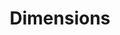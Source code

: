 ---
layout: default
bigquery: https://console.cloud.google.com/bigquery?p=covid-19-dimensions-ai&page=table&d=data&t=publications
contributors: Digital Science, https://www.digital-science.com/
cost: Free for personal, non-commercial use.
description: Dimensions contains more than 100 million publications, ranging from
  articles published in scholarly journals, books and book chapters, to preprints
  and conference proceedings. All publications are contextualized with linked data
  sets, funding, publications, patents, clinical trials, and policy documents. You
  can also view associated categories, funders, institutions, and researcher profiles.
documentation: https://docs.dimensions.ai/bigquery/index.html
last_edit: 04/09/2022, 06:02:34
location: https://www.dimensions.ai/products/free/
maintained_by: Digital Science, https://www.digital-science.com/
schema_fields:
- funding_usd
- filing_year
- current_assignee
- registry
- funder_countries
- assignee_countries
- associated_publication_id
- aliases
- category_bra
- year
- repository_id
- embargo_date
- funding_jpy
- title
- associated_publication_pmid
- patent_ids
- relationships
- associated_grant_ids
- filing_status
- doi
- pmid
- funder_org_acronyms
- legal_status
- granted_date
- created_date
- original_assignee_orgs
- type
- family_count
- category_icrp_ct
- funding_gbp
- acknowledgements
- id
- funder_orgs
- types
- funding_nzd
- source_id
- foa_number
- original_title
- funding_aud
- original_abstract
- resulting_publication_doi
- parent_id
- citations_count
- date_modified
- organisation_details
- book_series_title
- assignee_orgs
- date
- funding_cad
- mesh_terms
- date_inserted
- start_date
- funding_cny
- issue
- journal
- resulting_publication_ids
- clinical_trial_ids
- funding_details
- cpc
- associated_publication_arxiv_id
- expiration_date
- legal_events
- priority_date
- granted_year
- category_icrp_cso
- date_imported_gbq
- eisbn
- application_number
- conditions
- conference
- repository_name
- acronyms
- name
- research_org_country_names
- language
- researcher_ids
- labels
- publication_year
- date_online
- funding_eur
- funder_org
- journal_lists
- supporting_grant_ids
- category_sdg
- reference_ids
- investigators
- research_org_countries
- citation_string
- priority_year
- end_year
- research_orgs
- category_hrcs_rac
- linkout
- funding_currency
- original_assignee_countries
- active_years
- research_org_cities
- links
- category_rcdc
- publisher
- editors
- metrics
- altmetrics
- gender
- brief_title
- grant_number
- repository_url
- open_access_categories_v2
- expiration_year
- authors
- funding_amount
- mesh_headings
- isbn
- acronym
- funder_org_countries
- book_title
- category_hra
- publication_ids
- family_id
- end_date
- wikipedia_url
- description
- subtitles
- research_org_city_names
- open_access_categories
- date_print
- kind
- publication_date
- family_members_ids
- original_assignee
- external_ids
- pages
- pmcid
- current_assignee_countries
- date_normal
- funder_org_cities
- volume
- proceedings_title
- abstract
- categories
- status
- funder_org_state_codes
- associated_publication_doi
- phase
- funding_chf
- jurisdiction
- category_uoa
- email_address
- arxiv_id
- category_hrcs_hc
- citations
- address
- research_org_state_names
- category_for
- ipcr
- license
- start_year
- inventor_names
- established
- concepts
- filing_date
- cited_by_ids
- research_org_state_codes
- interventions
- current_assignee_orgs
shortname: dimensions
tags:
- scholarly literature
- patents
- funding
- clinical trials
- academic profiles
terms_of_use: 'Use of both the Dimensions COVID-19 dataset and full Dimensions dataset
  are subject to the Dimensions Terms of use: https://www.dimensions.ai/policies-terms-legal '
title: Dimensions
uuid: dcff88bd-fe6b-4fdb-8159-809bf9d7bc1c
---